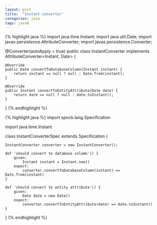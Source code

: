 ```yaml
---
layout: post
title:  "Instant converter"
categories: java
tags: java8
---
```


{% highlight java %}
import java.time.Instant;
import java.util.Date;
import javax.persistence.AttributeConverter;
import javax.persistence.Converter;

@Converter(autoApply = true)
public class InstantConverter implements AttributeConverter<Instant, Date> {

    @Override
    public Date convertToDatabaseColumn(Instant instant) {
        return instant == null ? null : Date.from(instant);
    }

    @Override
    public Instant convertToEntityAttribute(Date date) {
        return date == null ? null : date.toInstant();
    }
}
{% endhighlight %}

{% highlight java %}
import spock.lang.Specification

import java.time.Instant

class InstantConverterSpec extends Specification {

    InstantConverter converter = new InstantConverter();

    def 'should convert to database column'() {
        given:
            Instant instant = Instant.now()
        expect:
            converter.convertToDatabaseColumn(instant) == Date.from(instant)
    }

    def 'should convert to entity attribute'() {
        given:
            Date date = new Date()
        expect:
            converter.convertToEntityAttribute(date) == date.toInstant()
    }
}
{% endhighlight %}

